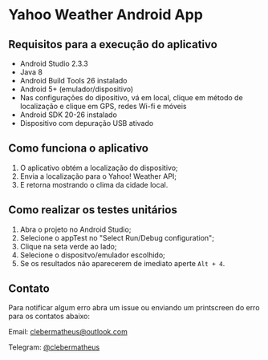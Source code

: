 # Yahoo Weather Android App

## Requisitos para a execução do aplicativo
    
   - Android Studio 2.3.3
   - Java 8
   - Android Build Tools 26 instalado
   - Android 5+ (emulador/dispositivo)
   - Nas configurações do dipositivo, vá em local, clique em método de localização e clique em 
   GPS, redes Wi-fi e móveis
   - Android SDK 20-26 instalado
   - Dispositivo com depuração USB ativado

## Como funciona o aplicativo

   1. O aplicativo obtém a localização do dispositivo;
   2. Envia a localização para o Yahoo! Weather API;
   3. E retorna mostrando o clima da cidade local.

## Como realizar os testes unitários

   1. Abra o projeto no Android Studio;
   2. Selecione o appTest no "Select Run/Debug configuration";
   3. Clique na seta verde ao lado;
   4. Selecione o dispositvo/emulador escolhido;
   5. Se os resultados não aparecerem de imediato aperte ```Alt + 4```.
   
## Contato

   Para notificar algum erro abra um issue ou enviando um printscreen do erro para os contatos 
   abaixo:

   Email: [clebermatheus@outlook.com](mailto:clebermatheus@outlook.com)

   Telegram: [@clebermatheus](http://telegram.me/clebermatheus)